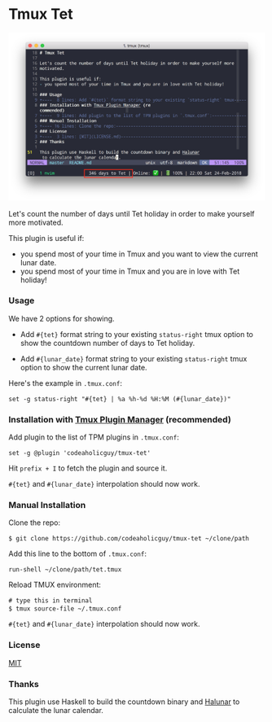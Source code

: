 # Tmux Tet

![](screenshot.png)

Let's count the number of days until Tet holiday in order to make yourself more
motivated.

This plugin is useful if:
- you spend most of your time in Tmux and you want to view the current lunar date.
- you spend most of your time in Tmux and you are in love with Tet holiday!

### Usage

We have 2 options for showing.

- Add `#{tet}` format string to your existing `status-right` tmux
option to show the countdown number of days to Tet holiday.

- Add `#{lunar_date}` format string to your existing `status-right` tmux
option to show the current lunar date.

Here's the example in `.tmux.conf`:

    set -g status-right "#{tet} | %a %h-%d %H:%M (#{lunar_date})"

### Installation with [Tmux Plugin Manager](https://github.com/tmux-plugins/tpm) (recommended)

Add plugin to the list of TPM plugins in `.tmux.conf`:

    set -g @plugin 'codeaholicguy/tmux-tet'

Hit `prefix + I` to fetch the plugin and source it.

`#{tet}` and `#{lunar_date}` interpolation should now work.

### Manual Installation

Clone the repo:

    $ git clone https://github.com/codeaholicguy/tmux-tet ~/clone/path

Add this line to the bottom of `.tmux.conf`:

    run-shell ~/clone/path/tet.tmux

Reload TMUX environment:

    # type this in terminal
    $ tmux source-file ~/.tmux.conf

`#{tet}` and `#{lunar_date}` interpolation should now work.

### License

[MIT](LICENSE)

### Thanks

This plugin use Haskell to build the countdown binary and []()[Halunar](https://github.com/codeaholicguy/halunar) to calculate the lunar calendar.
